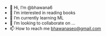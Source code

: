 - 👋 Hi, I’m @bhawana6
- 👀 I’m interested in reading books
- 🌱 I’m currently learning ML
- 💞️ I’m looking to collaborate on ...
- 📫 How to reach me bhawanaseo@gmail.com

<!---
bhawana6/bhawana6 is a ✨ special ✨ repository because its `README.md` (this file) appears on your GitHub profile.
You can click the Preview link to take a look at your changes.
--->
